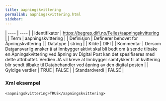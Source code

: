 ```yaml
---
title: aapningskvittering
permalink: aapningskvittering.html
sidebar:
---
```


| ---- | ---- |
| Identifikator | https://begrep.difi.no/Felles/aapningskvittering |
| Term | aapningskvittering |
| Definisjon | Definerer behovet for Åpningskvittering |
| Datatype | string |
| Kilde | DIFI |
| Kommentar | Dersom Dataansvarlig ønsker å at Innbygger aktivt skal bli bedt om å sende tilbake en Åpningskvittering ved åpning av Digital Post kan det spesifiseres med dette attributtet. Verdien JA vil kreve at Innbygger samtykker til at kvittering blir sendt tilbake til Databehandler ved åpning av den digital posten | 
| Gyldige verdier | TRUE | FALSE |
| Standardverdi | FALSE |

### Xml eksempel

```<aapningskvittering>TRUE</aapningskvittering>```
